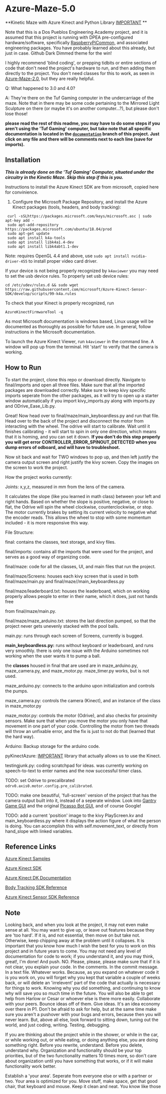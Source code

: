 # Azure-Maze-5.0
**Kinetic Maze with Azure Kinect and Python Library [IMPORTANT](https://github.com/ibaiGorordo/pyKinectAzure)
**


Note that this is a Dos Pueblos Engineering Academy project, and it is assumed that this project is running with DPEA pre-configured hardware/software, specifically [RaspberryPiCommon](https://github.com/dpengineering/RaspberryPiCommon), and associated engineering packages. You have probably learned about this already, but just in case. Github Dark Dimmed theme for the win!

I highly recommend 'blind coding', or prepping tidbits or entire sections of code that don't need the project's hardware to run, and then adding them directly to the project. You don't need classes for this to work, as seen in [Azure-Maze-2.0](https://github.com/dpengineering/Azure-Maze-2.0), but they are really helpful.

Q: What happened to 3.0 and 4.0?

A: They're there on the Tuf Gaming computer in the undercarriage of the maze. Note that in there may be some code pertaining to the Mirrored Light Sculpture on there (or maybe it's on another computer...?), but please don't lose those!

**please read the rest of this readme, you may have to do some steps if you aren't using the 'Tuf Gaming' computer, but take note that all specific documentation is located in the [`documentation`](https://github.com/dpengineering/Azure-Maze-5.0/tree/documentation) branch of this project. Just click on any file and there will be comments next to each line (save for imports).**

## Installation ##
***This is already done on the 'Tuf Gaming' Computer, situated under the circuitry in the Kinetic Maze. Skip this step if this is you.***

Instructions to install the Azure Kinect SDK are from microsoft, copied here for convinience.

1. Configure the Microsoft Package Repository, and install the Azure Kinect packages (tools, headers, and body tracking):
```
 curl -sSLhttps://packages.microsoft.com/keys/microsoft.asc | sudo apt-key add -
 sudo apt-add-repository https://packages.microsoft.com/ubuntu/18.04/prod
 sudo apt-get update
 sudo apt install k4a-tools
 sudo apt install libk4a1.4-dev
 sudo apt install libk4abt1.1-dev
```
Note: requires OpenGL 4.4 and above, use ```sudo apt install nvidia-driver-455``` to install proper video card driver.

If your device is not being properly recognized by ```k4aviewer``` you may need to set the usb device rules.
To properly set usb device rules:

```
cd /etc/udev/rules.d && sudo wget https://raw.githubusercontent.com/microsoft/Azure-Kinect-Sensor-SDK/develop/scripts/99-k4a.rules
```

To check that your Kinect is properly recognized, run
```
AzureKinectFirmwareTool -q
```

As most Microsoft documentation is windows based, Linux usage will be documented as thoroughly as possible for future use. In general, follow instructions in the Microsoft documentation.

To launch the Azure Kinect Viewer, run `k4aviewer` in the command line. A window will pop up from the terminal. Hit 'start' to verify that the camera is working.

## How to Run ##

To start the project, clone this repo or download directly.
Navigate to final/imports and open all three files.
Make sure that all the imported packages are downloaded correctly. Make sure to keep kivy specific imports seperate from the other packages, as it will try to open up a starter window automatically if you import kivy_imports.py along with imports.py and ODrive_Ease_Lib.py.

Great! Now head over to final/maze/main_keyboardless.py and run that file. Head over to the back of the project and disconnect the motor from interacting with the wheel. The odrive will start to calibrate. Wait until it finishes calibrating - it will start to spin in only one direction, which means that it is homing, and you can set it down. **If you don't do this step properly you will get error CONTROLLER_ERROR_SPINOUT_DETECTED when you dump errors of odboard, and will have to troubleshoot.**

Now sit back and wait for TWO windows to pop up, and then left justify the camera output screen and right justify the kivy screen. Copy the images on the screen to work the project.

How the project works currently: 

Joints: x,y,z, measured in mm from the lens of the camera.

It calculates the slope (like you learned in math class) between your left and right hands. Based on whether the slope is positive, negative, or close to flat, the Odrive will spin the wheel clockwise, counterclockwise, or stop. 
The motor currently brakes by setting its current velocity to negative what the encoder reads. This allows the wheel to stop with some momentum included - it is more responsive this way.

File Structure: 


final: contains the classes, text storage, and kivy files.


final/imports: contains all the imports that were used for the project, and serves as a good way of organizing code.

final/maze: code for all the classes, UI, and main files that run the project.


final/maze/Screens: houses each kivy screen that is used in both final/maze/main.py and final/maze//main_keyboardless.py

final/maze/leaderboard.txt: houses the leaderboard, which on working properly allows people to enter in their name, which it does, just not hands free 

from final/maze/main.py. 

final/maze/maze_arduino.txt: stores the last direction pumped, so that the project never gets unevenly stacked with the pool balls.


main.py: runs through each screen of Screens, currently is bugged.

**main_keyboardless.py:** runs without keyboard or leaderboard, and runs very smoothly. there is only one issue with the Arduino sometimes not working when the user wants it to pump a ball.


the **classes** housed in final that are used are in maze_arduino.py, maze_camera.py, and maze_motor.py. maze_timer.py works, but is not used.


maze_arduino.py: connects to the arduino upon initialization and controls the pumps.

maze_camera.py: controls the camera (Kinect), and an instance of the class in maze_motor.py

maze_motor.py: controls the motor (Odrive), and also checks for proximity sensors. Make sure that when you move the motor you only have that movement in one part of your code. Controlling the motor from two threads will throw an unfixable error, and the fix is just to not do that (learned that the hard way).

Arduino: Backup storage for the arduino code. 

pyKinectAzure: [IMPORTANT](https://github.com/ibaiGorordo/pyKinectAzure) library that actually allows us to use the Kinect.

testingjunk.py: coding scratchpad for ideas. was currently working on speech-to-text to enter names and the now successful timer class.



TODO: set Odrive to precalibrated `odrv0.axis0.motor.config.pre_calibrated`.

TODO: make one beautiful, 'full-screen' version of the project that has the camera output built into it, instead of a seperate window. 
Look into [Gantry Game GUI](https://github.com/dpengineering/GantryGame3.0/blob/Main/Picasso_Bot_Gui.py) and the original [Picasso Bot GUI](https://github.com/nikhi1g/Picasso_Bot_Gui/blob/main/Picasso_Bot_Gui.py), and of course Google!

TODO: add a current 'position' image to the kivy PlayScreen.kv and main_keyboardless.py where it displays the action figure of what the person is doing. You can accomplish this with self.movement_text, or directly from hand_slope with linked variables.



## Reference Links ##
[Azure Kinect Samples](https://github.com/microsoft/Azure-Kinect-Samples)

[Azure Kinect SDK](https://github.com/microsoft/Azure-Kinect-Sensor-SDK)

[Azure Kinect DK Documentation](https://docs.microsoft.com/en-us/azure/kinect-dk/)

[Body Tracking SDK Reference](https://microsoft.github.io/Azure-Kinect-Body-Tracking/release/1.x.x/index.html)

[Azure Kinect Sensor SDK Reference](https://microsoft.github.io/Azure-Kinect-Sensor-SDK/master/index.html)


## Note ##
Looking back, and when you look at the project, it may not even make sense at all. You may want to give up, or leave out features because they are 'too hard'. If it is, and not essential, then move on but take not. Otherwise, keep chipping away at the problem until it collapses. It is important that you know how much I wish the best for you to work on this project and in future years to come. You may not need any level of documentation for code to work; if you understand it, and you may think, great!, I'm done! And push. NO. Please, please, please make sure that if it is not clear, you explain your code. In the comments. In the commit message. In a text file. Whatever works. Because, as you expand on whatever code it is you work on, you will forget why you kept that variable a couple of weeks back, or will delete an 'irrelevent' part of the code that actually is necessary for things to work. Knowing why you did something, and continuing to know why will save you so much time in the future. You will also be able to get help from Harlow or Cesar or whoever else is there more easily. Collaborate with your peers. Bounce ideas off of them. Give ideas. It's an idea economy over there in P1. Don't be afraid to ask for help, but at the same time make sure you aren't a pushover with your bugs and errors, because then you will never learn. But, above all else, look forward to sitting down, tuning out the world, and just coding, writing. Testing, debugging. 

If you are thinking about the project while in the shower, or while in the car, or while working out, or while eating, or doing anything else, you are doing something right. Before you rewrite, understand. Before you delete, understand why. Organization and functionality should be your top priorities, but of the two functionality matters 10 times more, so don't care about organization until you have something that works, or if it will make functionality work better.

Establish a 'your area'. Seperate from everyone else or with a partner or two. Your area is optimized for you. Move stuff, make space, get that good chair, that keyboard and mouse. Keep it clean and neat. You know like those 
